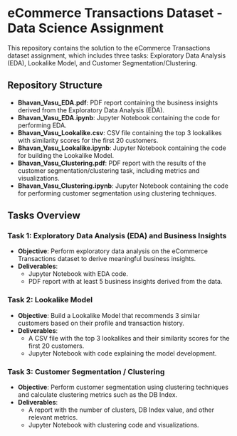 # eCommerce Transactions Dataset - Data Science Assignment

This repository contains the solution to the eCommerce Transactions dataset assignment, which includes three tasks: Exploratory Data Analysis (EDA), Lookalike Model, and Customer Segmentation/Clustering.

## Repository Structure

- **Bhavan_Vasu_EDA.pdf**: PDF report containing the business insights derived from the Exploratory Data Analysis (EDA).
- **Bhavan_Vasu_EDA.ipynb**: Jupyter Notebook containing the code for performing EDA.
- **Bhavan_Vasu_Lookalike.csv**: CSV file containing the top 3 lookalikes with similarity scores for the first 20 customers.
- **Bhavan_Vasu_Lookalike.ipynb**: Jupyter Notebook containing the code for building the Lookalike Model.
- **Bhavan_Vasu_Clustering.pdf**: PDF report with the results of the customer segmentation/clustering task, including metrics and visualizations.
- **Bhavan_Vasu_Clustering.ipynb**: Jupyter Notebook containing the code for performing customer segmentation using clustering techniques.

## Tasks Overview

### Task 1: Exploratory Data Analysis (EDA) and Business Insights
- **Objective**: Perform exploratory data analysis on the eCommerce Transactions dataset to derive meaningful business insights.
- **Deliverables**:
  - Jupyter Notebook with EDA code.
  - PDF report with at least 5 business insights derived from the data.

### Task 2: Lookalike Model
- **Objective**: Build a Lookalike Model that recommends 3 similar customers based on their profile and transaction history.
- **Deliverables**:
  - A CSV file with the top 3 lookalikes and their similarity scores for the first 20 customers.
  - Jupyter Notebook with code explaining the model development.

### Task 3: Customer Segmentation / Clustering
- **Objective**: Perform customer segmentation using clustering techniques and calculate clustering metrics such as the DB Index.
- **Deliverables**:
  - A report with the number of clusters, DB Index value, and other relevant metrics.
  - Jupyter Notebook with clustering code and visualizations.

